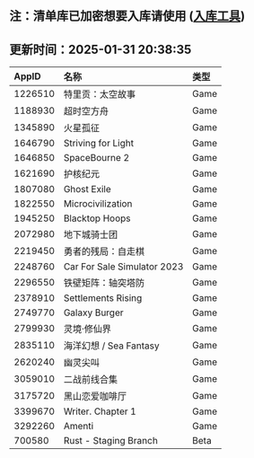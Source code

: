 ## 注：清单库已加密想要入库请使用 ([入库工具](https://github.com/BlankTMing/ManifestAutoUpdate/releases))

## 更新时间：2025-01-31 20:38:35
| AppID | 名称 | 类型  |
| :-------------------- | :----------------------------- | :----------- |
| 1226510 | 特里贡：太空故事| Game |
| 1188930 | 超时空方舟| Game |
| 1345890 | 火星孤征| Game |
| 1646790 | Striving for Light| Game |
| 1646850 | SpaceBourne 2| Game |
| 1621690 | 护核纪元| Game |
| 1807080 | Ghost Exile| Game |
| 1822550 | Microcivilization| Game |
| 1945250 | Blacktop Hoops| Game |
| 2072980 | 地下城骑士团| Game |
| 2219450 | 勇者的残局：自走棋| Game |
| 2248760 | Car For Sale Simulator 2023| Game |
| 2296550 | 铁壁矩阵：轴突塔防| Game |
| 2378910 | Settlements Rising| Game |
| 2749770 | Galaxy Burger| Game |
| 2799930 | 灵境·修仙界| Game |
| 2835110 | 海洋幻想 / Sea Fantasy| Game |
| 2620240 | 幽灵尖叫| Game |
| 3059010 | 二战前线合集| Game |
| 3175720 | 黑山恋爱咖啡厅| Game |
| 3399670 | Writer. Chapter 1| Game |
| 3292260 | Amenti| Game |
| 700580 | Rust - Staging Branch| Beta |

